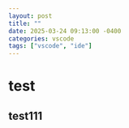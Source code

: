 ```yaml
---
layout: post
title: ""
date: 2025-03-24 09:13:00 -0400
categories: vscode
tags: ["vscode", "ide"]
---
```


# test

## test111